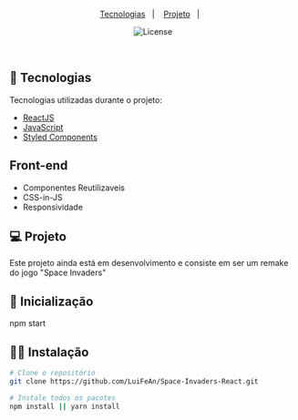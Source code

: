<p align="center">
  <a href="#-tecnologias">Tecnologias</a>&nbsp;&nbsp;&nbsp;|&nbsp;&nbsp;&nbsp;
  <a href="#-projeto">Projeto</a>&nbsp;&nbsp;&nbsp;|&nbsp;&nbsp;&nbsp;
</p>

<p align="center">
  <img  src="https://img.shields.io/static/v1?label=license&message=MIT&color=8257E6&labelColor=121214" alt="License">
</p>

<br>

## 🚀 Tecnologias

Tecnologias utilizadas durante o projeto:

- [ReactJS](https://pt-br.reactjs.org/)
- [JavaScript](https://www.javascript.com/)
- [Styled Components](https://styled-components.com/)

## Front-end
- Componentes Reutilizaveis
- CSS-in-JS
- Responsividade

## 💻 Projeto

Este projeto ainda está em desenvolvimento e consiste em ser um remake do jogo "Space Invaders"

## 🤖 Inicialização

npm start 

## 👨‍💻 Instalação
```bash
# Clone o repositório
git clone https://github.com/LuiFeAn/Space-Invaders-React.git

# Instale todos os pacotes
npm install || yarn install
